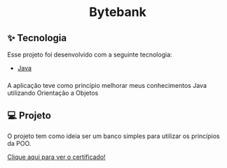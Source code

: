 <h1 align="center">
   Bytebank
</h1>


## ✨ Tecnologia

Esse projeto foi desenvolvido com a seguinte tecnologia:

- [Java](https://www.java.com/pt-BR/)

### 

A aplicação teve como princípio melhorar meus conhecimentos Java utilizando Orientação a Objetos

## 💻 Projeto

O projeto tem como ideia ser um banco simples para utilizar os princípios da POO.


<a href="https://cursos.alura.com.br/certificate/6f571f7a-fd92-4e6e-8b33-cba180f167ce">Clique aqui para ver o certificado!</a>

